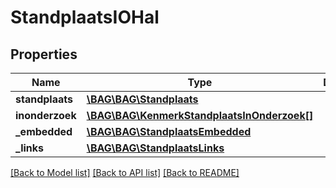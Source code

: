 # StandplaatsIOHal

## Properties
Name | Type | Description | Notes
------------ | ------------- | ------------- | -------------
**standplaats** | [**\BAG\BAG\Standplaats**](Standplaats.md) |  | 
**inonderzoek** | [**\BAG\BAG\KenmerkStandplaatsInOnderzoek[]**](KenmerkStandplaatsInOnderzoek.md) |  | [optional] 
**_embedded** | [**\BAG\BAG\StandplaatsEmbedded**](StandplaatsEmbedded.md) |  | [optional] 
**_links** | [**\BAG\BAG\StandplaatsLinks**](StandplaatsLinks.md) |  | [optional] 

[[Back to Model list]](../../README.md#documentation-for-models) [[Back to API list]](../../README.md#documentation-for-api-endpoints) [[Back to README]](../../README.md)

